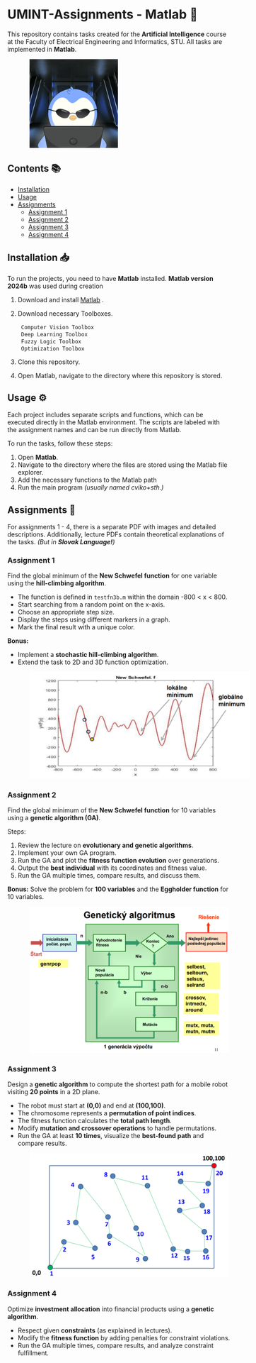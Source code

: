 
# UMINT-Assignments - Matlab 🤖
This repository contains tasks created for the **Artificial Intelligence** course at the Faculty of Electrical Engineering and Informatics, STU. All tasks are implemented in **Matlab**.

<img src = pics/Calculate-Artificial-Intelligence-GIF-by-Pudgy-Penguins.gif alt = "gif" width = 200 hspace = 50>

## Contents 📚

- [Installation](#installation)
- [Usage](#usage)
- [Assignments](#assignments)
  - [Assignment 1](#assignment-1)
  - [Assignment 2](#assignment-2)
  - [Assignment 3](#assignment-3)
  - [Assignment 4](#assignment-4)

## Installation 📥

To run the projects, you need to have **Matlab** installed. **Matlab version 2024b** was used during creation

1. Download and install [Matlab](https://www.mathworks.com/products/matlab.html) .
2. Download necessary Toolboxes.

		Computer Vision Toolbox
		Deep Learning Toolbox
		Fuzzy Logic Toolbox
		Optimization Toolbox
		
4. Clone this repository.
5. Open Matlab, navigate to the directory where this repository is stored.

## Usage ⚙️

Each project includes separate scripts and functions, which can be executed directly in the Matlab environment. The scripts are labeled with the assignment names and can be run directly from Matlab.

To run the tasks, follow these steps: 
1. Open **Matlab**. 
2. Navigate to the directory where the files are stored using the Matlab file explorer. 
3. Add the necessary functions to the Matlab path
4. Run the main program *(usually named cviko+sth.)*

## Assignments 📄

For assignments 1 - 4, there is a separate PDF with images and detailed descriptions. Additionally, lecture PDFs contain theoretical explanations of the tasks. *(But in **Slovak Language!**)*

### Assignment 1

Find the global minimum of the **New Schwefel function** for one variable using the **hill-climbing algorithm**.

-   The function is defined in `testfn3b.m` within the domain -800 < x < 800.
-   Start searching from a random point on the x-axis.
-   Choose an appropriate step size.
-   Display the steps using different markers in a graph.
-   Mark the final result with a unique color.

**Bonus:**
-   Implement a **stochastic hill-climbing algorithm**.
-   Extend the task to 2D and 3D function optimization.

   <img src = pics/pic1.png alt = "pic1" width = 500 hspace = 50>
    
### Assignment 2
 
Find the global minimum of the **New Schwefel function** for 10 variables using a **genetic algorithm (GA)**.

Steps:
1.  Review the lecture on **evolutionary and genetic algorithms**.
2.  Implement your own GA program.
3.  Run the GA and plot the **fitness function evolution** over generations.
4.  Output the **best individual** with its coordinates and fitness value.
5.  Run the GA multiple times, compare results, and discuss them.
    
**Bonus:** Solve the problem for **100 variables** and the **Eggholder function** for 10 variables.
    
<img src = pics/pic2.png alt = "pic2" width = 450 hspace = 50>

### Assignment 3

Design a **genetic algorithm** to compute the shortest path for a mobile robot visiting **20 points** in a 2D plane.
-   The robot must start at **(0,0)** and end at **(100,100)**.
-   The chromosome represents a **permutation of point indices**.
-   The fitness function calculates the **total path length**.
-   Modify **mutation and crossover operations** to handle permutations.
-   Run the GA at least **10 times**, visualize the **best-found path** and compare results.
    
<img src = pics/pic3.png alt = "pic3" width = 450 hspace = 50>

### Assignment 4

Optimize **investment allocation** into financial products using a **genetic algorithm**.

-   Respect given **constraints** (as explained in lectures).
-   Modify the **fitness function** by adding penalties for constraint violations.
-   Run the GA multiple times, compare results, and analyze constraint fulfillment.



